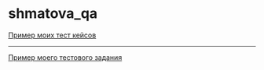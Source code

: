 # shmatova_qa
[Пример моих тест кейсов](https://docs.google.com/spreadsheets/d/1Yod7L7CHpTgv8dDz729cZOb5OHmomo7a0wLBQwBsYZ4/edit?usp=sharing)

---

[Пример моего тестового задания](https://docs.google.com/spreadsheets/d/1lwsOrmMB4SqtHyTQ1mIKYaM3vx-K8LwEe9RUbYjmstE/edit?usp=sharing)

